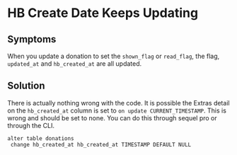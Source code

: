 # HB Create Date Keeps Updating

## Symptoms
When you update a donation to set the `shown_flag` or `read_flag`, the flag, `updated_at` and `hb_created_at` are all updated.

## Solution
There is actually nothing wrong with the code.  It is possible the Extras detail on the `hb_created_at` column is set 
to `on update CURRENT_TIMESTAMP`.  This is wrong and should be set to none.  You can do this through sequel pro or through 
the CLI.

```
alter table donations
 change hb_created_at hb_created_at TIMESTAMP DEFAULT NULL
```
